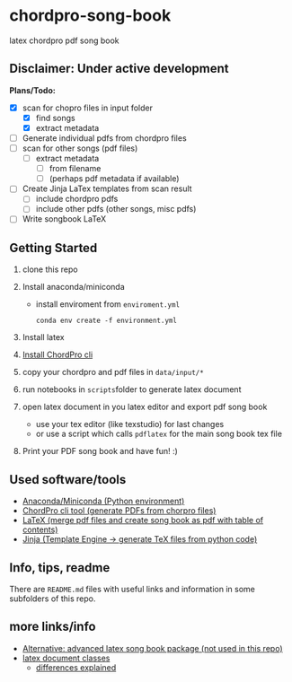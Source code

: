 # chordpro-song-book

latex chordpro pdf song book

## Disclaimer: Under active development

**Plans/Todo:**

- [x] scan for chopro files in input folder
  - [x] find songs
  - [x] extract metadata
- [ ] Generate individual pdfs from chordpro files
- [ ] scan for other songs (pdf files)
  - [ ] extract metadata
    - [ ] from filename
    - [ ] (perhaps pdf metadata if available)
- [ ] Create Jinja LaTex templates from scan result
  - [ ] include chordpro pdfs
  - [ ] include other pdfs (other songs, misc pdfs)
- [ ] Write songbook LaTeX

## Getting Started

1. clone this repo
2. Install anaconda/miniconda
   - install enviroment from `enviroment.yml`

      ```shell
      conda env create -f environment.yml
      ```

3. Install latex
4. [Install ChordPro cli](https://www.chordpro.org/chordpro/chordpro-installation/)
5. copy your chordpro and pdf files in `data/input/*`
6. run notebooks in `scripts`folder to generate latex document
7. open latex document in you latex editor and export pdf song book
   - use your tex editor (like texstudio) for last changes
   - or use a script which calls `pdflatex` for the main song book tex file
8. Print your PDF song book and have fun! :)

## Used software/tools

- [Anaconda/Miniconda (Python environment)](https://www.anaconda.com/products/individual)
- [ChordPro cli tool (generate PDFs from chorpro files)](https://www.chordpro.org/chordpro/chordpro-file-format-specification/)
- [LaTeX (merge pdf files and create song book as pdf with table of contents)](https://www.latex-project.org/)
- [Jinja (Template Engine -> generate TeX files from python code)](https://palletsprojects.com/p/jinja/)

## Info, tips, readme

There are `README.md` files with useful links and information in some subfolders of this repo.

## more links/info

- [Alternative: advanced latex song book package (not used in this repo)](https://rath.ca/Misc/Songbook/)
- [latex document classes](https://en.wikibooks.org/wiki/LaTeX/Document_Structure#Document_classes)
  - [differences explained](https://tex.stackexchange.com/a/36989)
